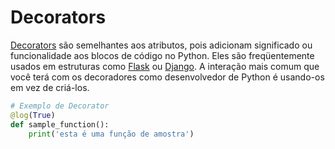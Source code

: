 # Decorators

[Decorators](https://www.python.org/dev/peps/pep-0318/) são semelhantes aos atributos, pois adicionam significado ou funcionalidade aos blocos de código no Python. Eles são freqüentemente usados em estruturas como [Flask](http://flask.pocoo.org/) ou [Django](https://www.djangoproject.com/). A interação mais comum que você terá com os decoradores como desenvolvedor de Python é usando-os em vez de criá-los.

``` python
# Exemplo de Decorator
@log(True)
def sample_function():
    print('esta é uma função de amostra')
```
